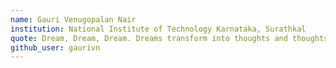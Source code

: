 ```yaml
---
name: Gauri Venugopalan Nair
institution: National Institute of Technology Karnataka, Surathkal
quote: Dream, Dream, Dream. Dreams transform into thoughts and thoughts result in action.
github_user: gaurivn
---
```

